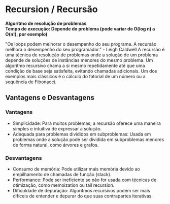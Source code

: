 # Recursion / Recursão
**Algoritmo de resolução de problemas**<br>
**Tempo de execução: Depende do problema (pode variar de O(log n) a O(n!), por exemplo)**

"Os loops podem melhorar o desempenho do seu programa. A recursão melhora o desempenho do seu programador." - Leigh Caldwell
A recursão é uma técnica de resolução de problemas onde a solução de um problema depende de soluções de instâncias menores do mesmo problema. Um algoritmo recursivo chama a si mesmo repetidamente até que uma condição de base seja satisfeita, evitando chamadas adicionais. Um dos exemplos mais clássicos é o cálculo do fatorial de um número ou a sequência de Fibonacci.

## Vantagens e Desvantagens
### Vantagens
- Simplicidade: Para muitos problemas, a recursão oferece uma maneira simples e intuitiva de expressar a solução.
- Adequada para problemas divididos em subproblemas: Usada em problemas onde a solução pode ser dividida em subproblemas menores de forma natural, como árvores e grafos.
### Desvantagens
- Consumo de memória: Pode utilizar mais memória devido ao empilhamento de chamadas de função (stack).
- Performance: Pode ser ineficiente se não for usada com técnicas de otimização, como memoization ou tail recursion.
- Dificuldade de depuração: Algoritmos recursivos podem ser mais difíceis de entender e depurar do que suas contrapartes iterativas.